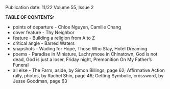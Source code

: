 Publication date: 11/22
Volume 55, Issue 2

**TABLE OF CONTENTS:**
- points of departure - Chloe Nguyen, Camille Chang
- cover feature - Thy Neighbor
- feature - Building a religion from A to Z
- critical angle - Barred Waters
- snapshots - Wading for Hope, Those Who Stay, Hotel Dreaming
- poems - Paradise in Miniature, Lachrymose in Chinatown, God is not dead, God is just a loser, Friday night, Premonition On My Father’s Funeral
- all else - The Farm, aside, by Simon Billings, page 62; Affirmative Action rally, photos, by Rachel Shin, page 46; Getting Symbolic, crossword, by Jesse Goodman, page 63

